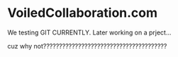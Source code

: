 # VoiledCollaboration.com

We testing GIT CURRENTLY. Later working on a prject...

cuz why not???????????????????????????????????????